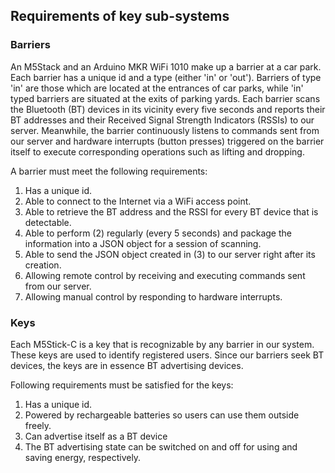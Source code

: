## Requirements of key sub-systems
### Barriers
An M5Stack and an Arduino MKR WiFi 1010 make up a barrier at a car park. Each barrier has a unique id and a type (either 'in' or 'out'). Barriers of type 'in' are those which are located at the entrances of car parks, while 'in' typed barriers are situated at the exits of parking yards.
Each barrier scans the Bluetooth (BT) devices in its vicinity every five seconds and reports their BT addresses and their Received Signal Strength Indicators (RSSIs) to our server. 
Meanwhile, the barrier continuously listens to commands sent from our server and hardware interrupts (button presses) triggered on the barrier itself to execute corresponding operations such as lifting and dropping.

A barrier must meet the following requirements:
1. Has a unique id.
2. Able to connect to the Internet via a WiFi access point.
3. Able to retrieve the BT address and the RSSI for every BT device that is detectable.
4. Able to perform (2) regularly (every 5 seconds) and package the information into a JSON object for a session of scanning.
5. Able to send the JSON object created in (3) to our server right after its creation.
6. Allowing remote control by receiving and executing commands sent from our server.
7. Allowing manual control by responding to hardware interrupts.

### Keys
Each M5Stick-C is a key that is recognizable by any barrier in our system. These keys are used to identify registered users. 
Since our barriers seek BT devices, the keys are in essence BT advertising devices.

Following requirements must be satisfied for the keys:
1. Has a unique id.
2. Powered by rechargeable batteries so users can use them outside freely.
3. Can advertise itself as a BT device
4. The BT advertising state can be switched on and off for using and saving energy, respectively.

